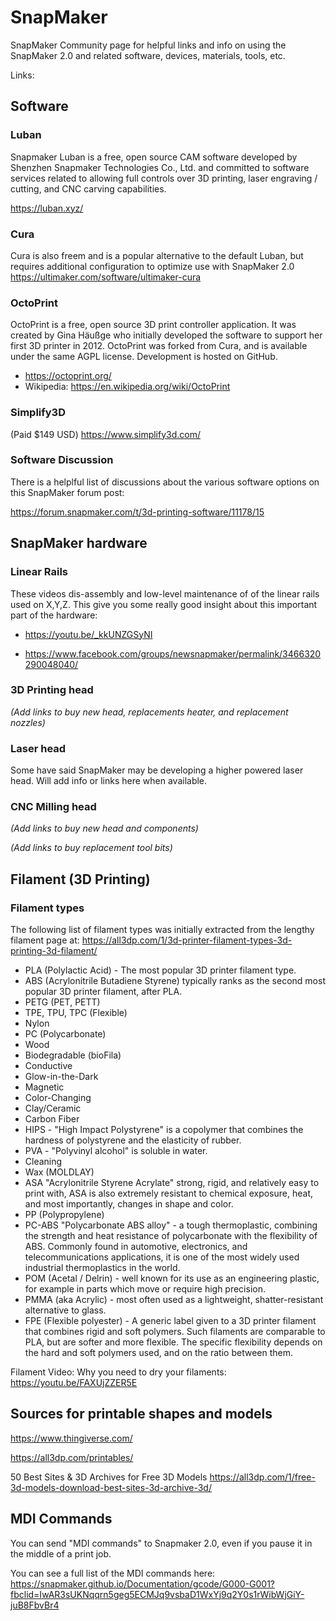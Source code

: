 # SnapMaker
SnapMaker Community page for helpful links and info on using the SnapMaker 2.0 and related software, devices, materials, tools, etc.

Links:

## Software
### Luban
Snapmaker Luban is a free, open source CAM software developed by Shenzhen Snapmaker Technologies Co., Ltd. and committed to software services related to allowing full controls over 3D printing, laser engraving / cutting, and CNC carving capabilities. 

https://luban.xyz/

### Cura
Cura is also freem and is a popular alternative to the default Luban, but requires additional configuration to optimize use with SnapMaker 2.0
https://ultimaker.com/software/ultimaker-cura


### OctoPrint
OctoPrint is a free, open source 3D print controller application. It was created by Gina Häußge who initially developed the software to support her first 3D printer in 2012. OctoPrint was forked from Cura, and is available under the same AGPL license. Development is hosted on GitHub.

- https://octoprint.org/
- Wikipedia: https://en.wikipedia.org/wiki/OctoPrint

### Simplify3D
(Paid $149 USD)
https://www.simplify3d.com/


### Software Discussion
There is a helplful list of discussions about the various software options on this SnapMaker forum post:

https://forum.snapmaker.com/t/3d-printing-software/11178/15



## SnapMaker hardware
### Linear Rails
These videos dis-assembly and low-level maintenance of of the linear rails used on X,Y,Z. This give you some really good insight about this important part of the hardware:

- https://youtu.be/_kkUNZGSyNI

- https://www.facebook.com/groups/newsnapmaker/permalink/3466320290048040/

### 3D Printing head
_(Add links to buy new head, replacements heater, and replacement nozzles)_

### Laser head
Some have said SnapMaker may be developing a higher powered laser head. Will add info or links here when available.

### CNC Milling head
_(Add links to buy new head and components)_
 
_(Add links to buy replacement tool bits)_


## Filament (3D Printing)

### Filament types
The following list of filament types was initially extracted from the lengthy filament page at: https://all3dp.com/1/3d-printer-filament-types-3d-printing-3d-filament/
- PLA (Polylactic Acid) - The most popular 3D printer filament type.
- ABS (Acrylonitrile Butadiene Styrene) typically ranks as the second most popular 3D printer filament, after PLA.
- PETG (PET, PETT)
- TPE, TPU, TPC (Flexible)
- Nylon
- PC (Polycarbonate)
- Wood
- Biodegradable (bioFila)
- Conductive
- Glow-in-the-Dark
- Magnetic
- Color-Changing
- Clay/Ceramic
- Carbon Fiber
- HIPS - "High Impact Polystyrene" is a copolymer that combines the hardness of polystyrene and the elasticity of rubber.
- PVA - "Polyvinyl alcohol" is soluble in water.
- Cleaning
- Wax (MOLDLAY)
- ASA "Acrylonitrile Styrene Acrylate" strong, rigid, and relatively easy to print with, ASA is also extremely resistant to chemical exposure, heat, and most importantly, changes in shape and color.
- PP (Polypropylene)
- PC-ABS "Polycarbonate ABS alloy" - a tough thermoplastic, combining the strength and heat resistance of polycarbonate with the flexibility of ABS. Commonly found in automotive, electronics, and telecommunications applications, it is one of the most widely used industrial thermoplastics in the world.
- POM (Acetal / Delrin) - well known for its use as an engineering plastic, for example in parts which move or require high precision.
- PMMA (aka Acrylic) - most often used as a lightweight, shatter-resistant alternative to glass.
- FPE (Flexible polyester) - A generic label given to a 3D printer filament that combines rigid and soft polymers. Such filaments are comparable to PLA, but are softer and more flexible. The specific flexibility depends on the hard and soft polymers used, and on the ratio between them.



Filament Video: Why you need to dry your filaments:
https://youtu.be/FAXUjZZER5E

## Sources for printable shapes and models
https://www.thingiverse.com/

https://all3dp.com/printables/

50 Best Sites & 3D Archives for Free 3D Models https://all3dp.com/1/free-3d-models-download-best-sites-3d-archive-3d/

## MDI Commands
You can send "MDI commands" to Snapmaker 2.0, even if you pause it in the middle of a print job. 

You can see a full list of the MDI commands here:
https://snapmaker.github.io/Documentation/gcode/G000-G001?fbclid=IwAR3sUKNqqrn5geg5ECMJq9vsbaD1WxYj9q2Y0s1rWibWjGiY-juB8FbvBr4

 
